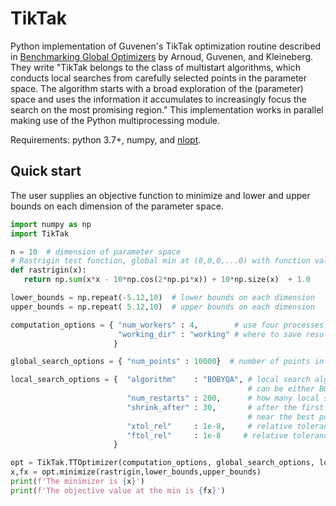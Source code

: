 # TikTak
Python implementation of Guvenen's TikTak optimization routine described in [Benchmarking Global Optimizers](https://fguvenendotcom.files.wordpress.com/2019/09/agk2019-september-nber-submit.pdf) by Arnoud, Guvenen, and Kleineberg.  They write "TikTak belongs to the class of multistart algorithms, which conducts local searches from carefully selected points in the parameter space. The algorithm starts with a broad exploration of the (parameter) space and uses the information it accumulates to increasingly focus the search on the most promising region."  This implementation works in parallel making use of the Python multiprocessing module.  



Requirements: python 3.7+, numpy, and [nlopt](https://pypi.org/project/nlopt/).

## Quick start

The user supplies an objective function to minimize and lower and upper bounds on each dimension of the parameter space.

```python
import numpy as np
import TikTak

n = 10  # dimension of parameter space
# Rastrigin test function, global min at (0,0,0,...0) with function value of 1
def rastrigin(x):
   return np.sum(x*x - 10*np.cos(2*np.pi*x)) + 10*np.size(x)  + 1.0

lower_bounds = np.repeat(-5.12,10)  # lower bounds on each dimension
upper_bounds = np.repeat( 5.12,10)  # upper bounds on each dimension

computation_options = { "num_workers" : 4,        # use four processes in parallel
                        "working_dir" : "working" # where to save results in progress (in case interrupted)
                       }

global_search_options = { "num_points" : 10000}  # number of points in global pre-test

local_search_options = {  "algorithm"    : "BOBYQA", # local search algorithm
                                                     # can be either BOBYQA from NLOPT or NelderMead from scipy
                          "num_restarts" : 200,      # how many local searches to do
                          "shrink_after" : 30,       # after the first [shrink_after] restarts we begin searching
                                                     # near the best point we have found so far
                          "xtol_rel"     : 1e-8,     # relative tolerance on x
                          "ftol_rel"     : 1e-8     # relative tolerance on f
                       }

opt = TikTak.TTOptimizer(computation_options, global_search_options, local_search_options)
x,fx = opt.minimize(rastrigin,lower_bounds,upper_bounds)
print(f'The minimizer is {x}')
print(f'The objective value at the min is {fx}')
```
